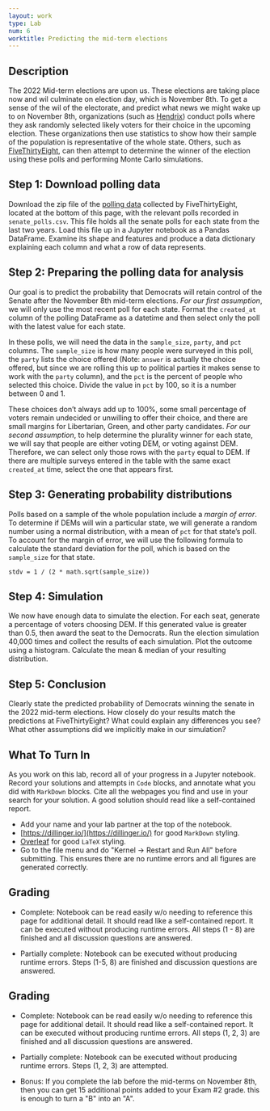 ```yaml
---
layout: work
type: Lab
num: 6
worktitle: Predicting the mid-term elections
---
```


## Description

The 2022 Mid-term elections are upon us. These elections are taking place now and wil culminate on election day, which is November 8th. To get a sense of the wil of the electorate, and predict what news we might wake up to on November 8th, organizations (such as [Hendrix](https://www.hendrix.edu/news/news.aspx?id=86521)) conduct polls where they ask randomly selected likely voters for their choice in the upcoming election. These organizations then use statistics to show how their sample of the population is representative of the whole state. Others, such as [FiveThirtyEight](https://fivethirtyeight.com/), can then attempt to determine the winner of the election using these polls and performing Monte Carlo simulations.


## Step 1: Download polling data

Download the zip file of the [polling data](https://projects.fivethirtyeight.com/2022-election-forecast/senate/) collected by FiveThirtyEight, located at the bottom of this page, with the relevant polls recorded in `senate_polls.csv`. This file holds all the senate polls for each state from the last two years. Load this file up in a Jupyter notebook as a Pandas DataFrame. Examine its shape and features and produce a data dictionary explaining each column and what a row of data represents. 


## Step 2: Preparing the polling data for analysis

Our goal is to predict the probability that Democrats will retain control of the Senate after the November 8th mid-term elections. _For our first assumption_, we will only use the most recent poll for each state. Format the `created_at` column of the polling DataFrame as a datetime and then select only the poll with the latest value for each state.

In these polls, we will need the data in the `sample_size`, `party`, and `pct` columns. The `sample_size` is how many people were surveyed in this poll, the `party` lists the choice offered (Note: `answer` is actually the choice offered, but since we are rolling this up to political parties it makes sense to work with the `party` column), and the `pct` is the percent of people who selected this choice. Divide the value in `pct` by 100, so it is a number between 0 and 1.

These choices don’t always add up to 100%, some small percentage of voters remain undecided or unwilling to offer their choice, and there are small margins for Libertarian, Green, and other party candidates. _For our second assumption_, to help determine the plurality winner for each state, we will say that people are either voting DEM, or voting against DEM. Therefore, we can select only those rows with the `party` equal to DEM. If there are multiple surveys entered in the table with the same exact `created_at` time, select the one that appears first.


## Step 3: Generating probability distributions

Polls based on a sample of the whole population include a _margin of error_. To determine if DEMs will win a particular state, we will generate a random number using a normal distribution, with a mean of `pct` for that state’s poll. To account for the margin of error, we will use the following formula to calculate the standard deviation for the poll, which is based on the `sample_size` for that state.


```
stdv = 1 / (2 * math.sqrt(sample_size))
```

## Step 4: Simulation

We now have enough data to simulate the election. For each seat, generate a percentage of voters choosing DEM. If this generated value is greater than 0.5, then award the seat to the Democrats. Run the election simulation 40,000 times and collect the results of each simulation. Plot the outcome using a histogram. Calculate the mean & median of your resulting distribution.


## Step 5: Conclusion

Clearly state the predicted probability of Democrats winning the senate in the 2022 mid-term elections. How closely do your results match the predictions at FiveThirtyEight? What could explain any differences you see? What other assumptions did we implicitly make in our simulation?


## What To Turn In

As you work on this lab, record all of your progress in a Jupyter notebook. Record your solutions and attempts in `Code` blocks, and annotate what you did with `MarkDown` blocks. Cite all the webpages you find and use in your search for your solution. A good solution should read like a self-contained report.

* Add your name and your lab partner at the top of the notebook. 
* [https://dillinger.io/](https://dillinger.io/) for good `MarkDown` styling.
* [Overleaf](https://www.overleaf.com/learn/latex/Learn_LaTeX_in_30_minutes) for good `LaTeX` styling.
* Go to the file menu and do "Kernel -> Restart and Run All" before submitting. This ensures there are no runtime errors and all figures are generated correctly.


## Grading

* Complete: Notebook can be read easily w/o needing to reference this page for additional detail. It should read like a self-contained report. It can be executed without producing runtime errors. All steps (1 - 8) are finished and all discussion questions are answered.

* Partially complete: Notebook can be executed without producing runtime errors. Steps (1-5, 8) are finished and discussion questions are answered.

## Grading

* Complete: Notebook can be read easily w/o needing to reference this page for additional detail. It should read like a self-contained report. It can be executed without producing runtime errors. All steps (1, 2, 3) are finished and all discussion questions are answered.

* Partially complete: Notebook can be executed without producing runtime errors. Steps (1, 2, 3) are attempted.

* Bonus: If you complete the lab before the mid-terms on November 8th, then you can get 15 additional points added to your Exam #2 grade. this is enough to turn a "B" into an "A".
